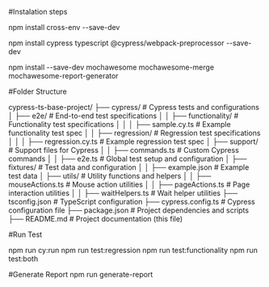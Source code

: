 #Instalation steps

npm install cross-env --save-dev

npm install cypress typescript @cypress/webpack-preprocessor --save-dev

npm install --save-dev mochawesome mochawesome-merge mochawesome-report-generator


#Folder Structure

cypress-ts-base-project/
├── cypress/                      # Cypress tests and configurations
│   ├── e2e/                      # End-to-end test specifications
│   │   ├── functionality/        # Functionality test specifications
│   │   │   ├── sample.cy.ts      # Example functionality test spec
│   │   ├── regression/           # Regression test specifications
│   │   │   ├── regression.cy.ts  # Example regression test spec
│   ├── support/                  # Support files for Cypress
│   │   ├── commands.ts           # Custom Cypress commands
│   │   ├── e2e.ts                # Global test setup and configuration
│   ├── fixtures/                 # Test data and configuration
│   │   ├── example.json          # Example test data
│   ├── utils/                    # Utility functions and helpers
│   │   ├── mouseActions.ts       # Mouse action utilities
│   │   ├── pageActions.ts        # Page interaction utilities
│   │   ├── waitHelpers.ts        # Wait helper utilities
├── tsconfig.json                 # TypeScript configuration
├── cypress.config.ts             # Cypress configuration file
├── package.json                  # Project dependencies and scripts
├── README.md                     # Project documentation (this file)



#Run Test

npm run cy:run
npm run test:regression
npm run test:functionality
npm run test:both


#Generate Report
npm run generate-report

